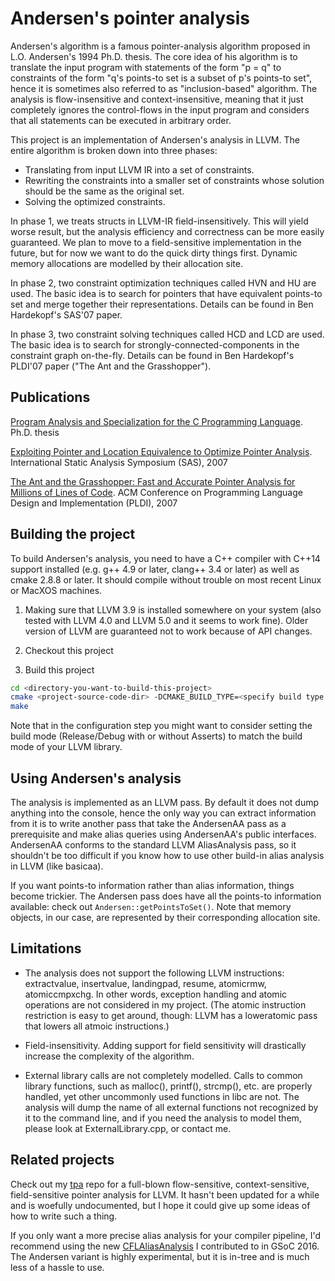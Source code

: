 Andersen's pointer analysis
===============================

Andersen's algorithm is a famous pointer-analysis algorithm proposed in L.O. Andersen's 1994 Ph.D. thesis. The core idea of his algorithm is to translate the input program with statements of the form "p = q" to constraints of the form "q's points-to set is a subset of p's points-to set", hence it is sometimes also referred to as "inclusion-based" algorithm. The analysis is flow-insensitive and context-insensitive, meaning that it just completely ignores the control-flows in the input program and considers that all statements can be executed in arbitrary order.

This project is an implementation of Andersen's analysis in LLVM. The entire algorithm is broken down into three phases:
- Translating from input LLVM IR into a set of constraints.
- Rewriting the constraints into a smaller set of constraints whose solution should be the same as the original set.
- Solving the optimized constraints.

In phase 1, we treats structs in LLVM-IR field-insensitively. This will yield worse result, but the analysis efficiency and correctness can be more easily guaranteed. We plan to move to a field-sensitive implementation in the future, but for now we want to do the quick dirty things first. Dynamic memory allocations are modelled by their allocation site.

In phase 2, two constraint optimization techniques called HVN and HU are used. The basic idea is to search for pointers that have equivalent points-to set and merge together their representations. Details can be found in Ben Hardekopf's SAS'07 paper.

In phase 3, two constraint solving techniques called HCD and LCD are used. The basic idea is to search for strongly-connected-components in the constraint graph on-the-fly. Details can be found in Ben Hardekopf's PLDI'07 paper ("The Ant and the Grasshopper").

Publications
------------

[Program Analysis and Specialization for the C Programming Language](http://www.cs.cornell.edu/courses/cs711/2005fa/papers/andersen-thesis94.pdf). Ph.D. thesis

[Exploiting Pointer and Location Equivalence to Optimize Pointer Analysis](http://www.cs.ucsb.edu/~benh/research/papers/hardekopf07exploiting.pdf). International Static Analysis Symposium (SAS), 2007

[The Ant and the Grasshopper: Fast and Accurate Pointer Analysis for Millions of Lines of Code](http://www.cs.ucsb.edu/~benh/research/papers/hardekopf07ant.pdf). ACM Conference on Programming Language Design and Implementation (PLDI), 2007

Building the project
-----------------

To build Andersen's analysis, you need to have a C++ compiler with C++14 support
installed (e.g. g++ 4.9 or later, clang++ 3.4 or later) as well as cmake 2.8.8 or later. It should compile without trouble on most recent Linux or MacXOS
machines.

1. Making sure that LLVM 3.9 is installed somewhere on your system (also tested with LLVM 4.0 and LLVM 5.0 and it seems to work fine). Older version of LLVM are guaranteed not to work because of API changes.

2. Checkout this project

3. Build this project
```bash
cd <directory-you-want-to-build-this-project>
cmake <project-source-code-dir> -DCMAKE_BUILD_TYPE=<specify build type (Debug or Release)> -DBUILD_TESTS=<specify whether you want to build test files (ON or OFF)>
make
```
Note that in the configuration step you might want to consider setting the build mode (Release/Debug with or without Asserts) to match the build mode of your LLVM library.

Using Andersen's analysis
----------------

The analysis is implemented as an LLVM pass. By default it does not dump anything into the console, hence the only way you can extract information from it is to write another pass that take the AndersenAA pass as a prerequisite and make alias queries using AndersenAA's public interfaces. AndersenAA conforms to the standard LLVM AliasAnalysis pass, so it shouldn't be too difficult if you know how to use other build-in alias analysis in LLVM (like basicaa).

If you want points-to information rather than alias information, things become trickier. The Andersen pass does have all the points-to information available: check out `Andersen::getPointsToSet()`. Note that memory objects, in our case, are represented by their corresponding allocation site. 

Limitations
----------------

- The analysis does not support the following LLVM instructions: extractvalue, insertvalue, landingpad, resume, atomicrmw, atomiccmpxchg. In other words, exception handling and atomic operations are not considered in my project. (The atomic instruction restriction is easy to get around, though: LLVM has a loweratomic pass that lowers all atmoic instructions.)

- Field-insensitivity. Adding support for field sensitivity will drastically increase the complexity of the algorithm. 

- External library calls are not completely modelled. Calls to common library functions, such as malloc(), printf(), strcmp(), etc. are properly handled, yet other uncommonly used functions in libc are not. The analysis will dump the name of all external functions not recognized by it to the command line, and if you need the analysis to model them, please look at ExternalLibrary.cpp, or contact me.

Related projects
----------------

Check out my [tpa](https://github.com/grievejia/tpa) repo for a full-blown flow-sensitive, context-sensitive, field-sensitive pointer analysis for LLVM. It hasn't been updated for a while and is woefully undocumented, but I hope it could give up some ideas of how to write such a thing. 

If you only want a more precise alias analysis for your compiler pipeline, I'd recommend using the new [CFLAliasAnalysis](https://github.com/grievejia/GSoC2016) I contributed to in GSoC 2016. The Andersen variant is highly experimental, but it is in-tree and is much less of a hassle to use. 

